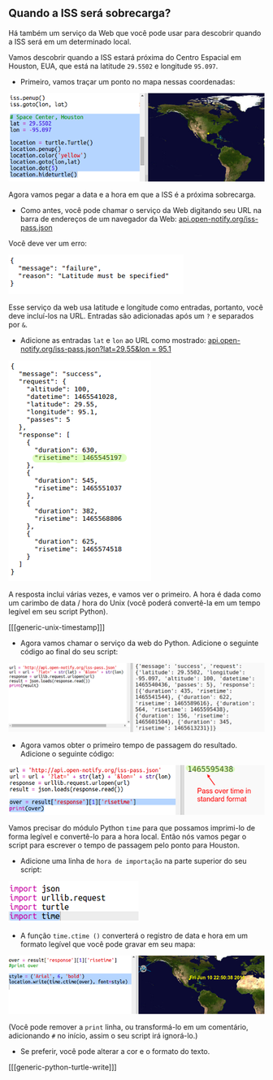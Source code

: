 ## Quando a ISS será sobrecarga?

Há também um serviço da Web que você pode usar para descobrir quando a ISS será em um determinado local.

Vamos descobrir quando a ISS estará próxima do Centro Espacial em Houston, EUA, que está na latitude `29.5502` e longitude `95.097`.

+ Primeiro, vamos traçar um ponto no mapa nessas coordenadas:

![captura de tela](images/iss-houston.png)

Agora vamos pegar a data e a hora em que a ISS é a próxima sobrecarga.

+ Como antes, você pode chamar o serviço da Web digitando seu URL na barra de endereços de um navegador da Web: <a href="http://api.open-notify.org/iss-pass.json" target="_blank">api.open-notify.org/iss-pass.json</a>

Você deve ver um erro:

![captura de tela](images/iss-pass-error.png)

Esse serviço da web usa latitude e longitude como entradas, portanto, você deve incluí-los na URL. Entradas são adicionadas após um `?` e separados por `&`.

+ Adicione as entradas `lat` e `lon` ao URL como mostrado: <a href="http://api.open-notify.org/iss-pass.json?lat=29.55&lon=95.1" target="_blank">api.open-notify.org/iss-pass.json?lat=29.55&lon = 95.1</a>

![captura de tela](images/iss-passtimes.png)

A resposta inclui várias vezes, e vamos ver o primeiro. A hora é dada como um carimbo de data / hora do Unix (você poderá convertê-la em um tempo legível em seu script Python).

[[[generic-unix-timestamp]]]

+ Agora vamos chamar o serviço da web do Python. Adicione o seguinte código ao final do seu script:

![captura de tela](images/iss-passover.png)

+ Agora vamos obter o primeiro tempo de passagem do resultado. Adicione o seguinte código:

![captura de tela](images/iss-print-pass.png)

Vamos precisar do módulo Python `time` para que possamos imprimi-lo de forma legível e convertê-lo para a hora local. Então nós vamos pegar o script para escrever o tempo de passagem pelo ponto para Houston.

+ Adicione uma linha de `hora de importação` na parte superior do seu script:

![captura de tela](images/iss-time.png)

+ A função `time.ctime ()` converterá o registro de data e hora em um formato legível que você pode gravar em seu mapa:

![captura de tela](images/iss-pass-write.png)

(Você pode remover a `print` linha, ou transformá-lo em um comentário, adicionando `#` no início, assim o seu script irá ignorá-lo.)

+ Se preferir, você pode alterar a cor e o formato do texto. 

[[[generic-python-turtle-write]]]